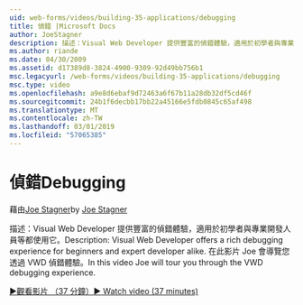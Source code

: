 ```yaml
---
uid: web-forms/videos/building-35-applications/debugging
title: 偵錯 |Microsoft Docs
author: JoeStagner
description: 描述：Visual Web Developer 提供豐富的偵錯體驗，適用於初學者與專業開發人員等都使用它。 在這段影片中 Joe 會導覽您透過 VW...
ms.author: riande
ms.date: 04/30/2009
ms.assetid: d17389d8-3824-4900-9309-92d49bb756b1
msc.legacyurl: /web-forms/videos/building-35-applications/debugging
msc.type: video
ms.openlocfilehash: a9e8d6ebaf9d72463a6f67b11a28db32df5cd46f
ms.sourcegitcommit: 24b1f6decbb17bb22a45166e5fdb0845c65af498
ms.translationtype: MT
ms.contentlocale: zh-TW
ms.lasthandoff: 03/01/2019
ms.locfileid: "57065385"
---
```

<a name="debugging"></a><span data-ttu-id="48d29-104">偵錯</span><span class="sxs-lookup"><span data-stu-id="48d29-104">Debugging</span></span>
====================
<span data-ttu-id="48d29-105">藉由[Joe Stagner](https://github.com/JoeStagner)</span><span class="sxs-lookup"><span data-stu-id="48d29-105">by [Joe Stagner](https://github.com/JoeStagner)</span></span>

<span data-ttu-id="48d29-106">描述：Visual Web Developer 提供豐富的偵錯體驗，適用於初學者與專業開發人員等都使用它。</span><span class="sxs-lookup"><span data-stu-id="48d29-106">Description: Visual Web Developer offers a rich debugging experience for beginners and expert developer alike.</span></span> <span data-ttu-id="48d29-107">在此影片 Joe 會導覽您透過 VWD 偵錯體驗。</span><span class="sxs-lookup"><span data-stu-id="48d29-107">In this video Joe will tour you through the VWD debugging experience.</span></span>

[<span data-ttu-id="48d29-108">&#9654;觀看影片 （37 分鐘）</span><span class="sxs-lookup"><span data-stu-id="48d29-108">&#9654; Watch video (37 minutes)</span></span>](https://channel9.msdn.com/Blogs/ASP-NET-Site-Videos/debugging)
